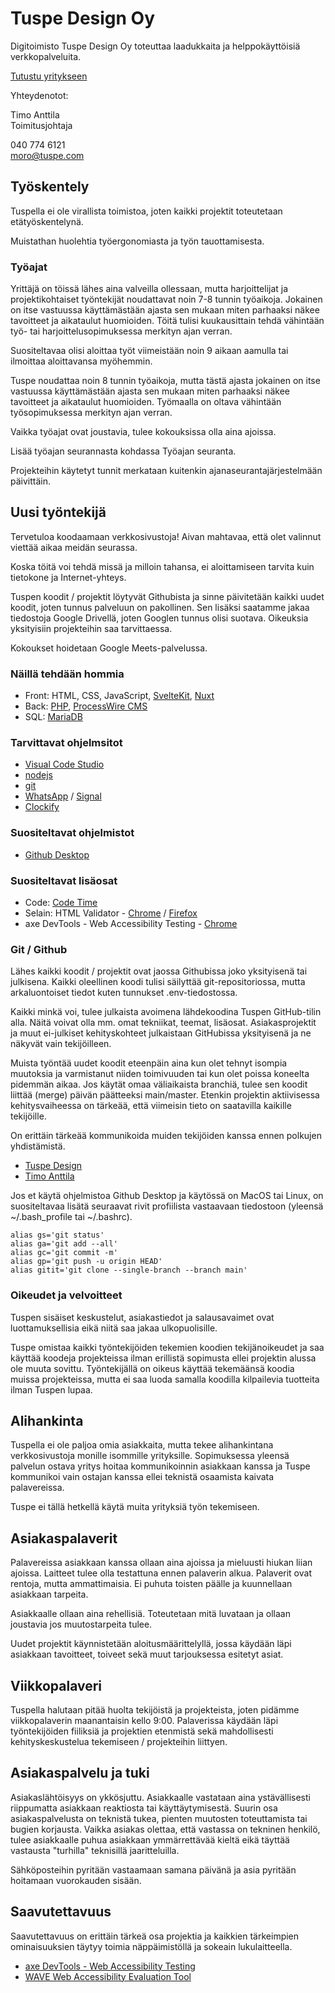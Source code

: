 # Tuspe Design Oy

Digitoimisto Tuspe Design Oy toteuttaa laadukkaita ja helppokäyttöisiä verkkopalveluita.

[Tutustu yritykseen](https://tuspe.com/)

Yhteydenotot:

Timo Anttila  
Toimitusjohtaja

040 774 6121  
moro@tuspe.com

## Työskentely

Tuspella ei ole virallista toimistoa, joten kaikki projektit toteutetaan etätyöskentelynä.

Muistathan huolehtia työergonomiasta ja työn tauottamisesta.

### Työajat

Yrittäjä on töissä lähes aina valveilla ollessaan, mutta harjoittelijat ja projektikohtaiset työntekijät noudattavat noin 7-8 tunnin työaikoja. Jokainen on itse vastuussa käyttämästään ajasta sen mukaan miten parhaaksi näkee tavoitteet ja aikataulut huomioiden. Töitä tulisi kuukausittain tehdä vähintään työ- tai harjoittelusopimuksessa merkityn ajan verran.

Suositeltavaa olisi aloittaa työt viimeistään noin 9 aikaan aamulla tai ilmoittaa aloittavansa myöhemmin.

Tuspe noudattaa noin 8 tunnin työaikoja, mutta tästä ajasta jokainen on itse vastuussa käyttämästään ajasta sen mukaan miten parhaaksi näkee tavoitteet ja aikataulut huomioiden. Työmaalla on oltava vähintään työsopimuksessa merkityn ajan verran.

Vaikka työajat ovat joustavia, tulee kokouksissa olla aina ajoissa.

Lisää työajan seurannasta kohdassa Työajan seuranta.

Projekteihin käytetyt tunnit merkataan kuitenkin ajanaseurantajärjestelmään päivittäin.

## Uusi työntekijä

Tervetuloa koodaamaan verkkosivustoja! Aivan mahtavaa, että olet valinnut viettää aikaa meidän seurassa.

Koska töitä voi tehdä missä ja milloin tahansa, ei aloittamiseen tarvita kuin tietokone ja Internet-yhteys.

Tuspen koodit / projektit löytyvät Githubista ja sinne päivitetään kaikki uudet koodit, joten tunnus palveluun on pakollinen. Sen lisäksi saatamme jakaa tiedostoja Google Drivellä, joten Googlen tunnus olisi suotava. Oikeuksia yksityisiin projekteihin saa tarvittaessa.

Kokoukset hoidetaan Google Meets-palvelussa.

### Näillä tehdään hommia
- Front: HTML, CSS, JavaScript, [SvelteKit](https://kit.svelte.dev/), [Nuxt](https://nuxtjs.org/)
- Back: [PHP](https://www.php.net/), [ProcessWire CMS](https://processwire.com/)
- SQL: [MariaDB](https://mariadb.org/)

### Tarvittavat ohjelmsitot
- [Visual Code Studio](https://code.visualstudio.com/)
- [nodejs](https://nodejs.org/en/)
- [git](https://git-scm.com/book/en/v2/Getting-Started-Installing-Git)
- [WhatsApp](https://www.whatsapp.com/) / [Signal](https://signal.org/)
- [Clockify](https://clockify.me/)

### Suositeltavat ohjelmistot
- [Github Desktop](https://desktop.github.com/)

### Suositeltavat lisäosat
- Code: [Code Time](https://github.com/swdotcom/swdc-vscode)
- Selain: HTML Validator - [Chrome](https://chrome.google.com/webstore/detail/html-validator/mpbelhhnfhfjnaehkcnnaknldmnocglk) / [Firefox](https://addons.mozilla.org/fi/firefox/addon/html-validator/)
- axe DevTools - Web Accessibility Testing - [Chrome](https://chrome.google.com/webstore/detail/axe-devtools-web-accessib/lhdoppojpmngadmnindnejefpokejbdd)

### Git / Github

Lähes kaikki koodit / projektit ovat jaossa Githubissa joko yksityisenä tai julkisena. Kaikki oleellinen koodi tulisi säilyttää git-repositoriossa, mutta arkaluontoiset tiedot kuten tunnukset .env-tiedostossa.

Kaikki minkä voi, tulee julkaista avoimena lähdekoodina Tuspen GitHub-tilin alla. Näitä voivat olla mm. omat tekniikat, teemat, lisäosat. Asiakasprojektit ja muut ei-julkiset kehityskohteet julkaistaan GitHubissa yksityisenä ja ne näkyvät vain tekijöilleen.

Muista työntää uudet koodit eteenpäin aina kun olet tehnyt isompia muutoksia ja varmistanut niiden toimivuuden tai kun olet poissa koneelta pidemmän aikaa. Jos käytät omaa väliaikaista branchiä, tulee sen koodit liittää (merge) päivän päätteeksi main/master. Etenkin projektin aktiivisessa kehitysvaiheessa on tärkeää, että viimeisin tieto on saatavilla kaikille tekijöille.

On erittäin tärkeää kommunikoida muiden tekijöiden kanssa ennen polkujen yhdistämistä.

- [Tuspe Design](https://github.com/TuspeDesign)
- [Timo Anttila](https://github.com/timoanttila?tab=repositories)

Jos et käytä ohjelmistoa Github Desktop ja käytössä on MacOS tai Linux, on suositeltavaa lisätä seuraavat rivit profiilista vastaavaan tiedostoon (yleensä ~/.bash_profile tai ~/.bashrc).

```
alias gs='git status'
alias ga='git add --all'
alias gc='git commit -m'
alias gp='git push -u origin HEAD'
alias gitit='git clone --single-branch --branch main'
```

### Oikeudet ja velvoitteet

Tuspen sisäiset keskustelut, asiakastiedot ja salausavaimet ovat luottamuksellisia eikä niitä saa jakaa ulkopuolisille.

Tuspe omistaa kaikki työntekijöiden tekemien koodien tekijänoikeudet ja saa käyttää koodeja projekteissa ilman erillistä sopimusta ellei projektin alussa ole muuta sovittu. Työntekijällä on oikeus käyttää tekemäänsä koodia muissa projekteissa, mutta ei saa luoda samalla koodilla kilpailevia tuotteita ilman Tuspen lupaa.

## Alihankinta

Tuspella ei ole paljoa omia asiakkaita, mutta tekee alihankintana verkkosivustoja monille isommille yrityksille. Sopimuksessa yleensä palvelun ostava yritys hoitaa kommunikoinnin asiakkaan kanssa ja Tuspe kommunikoi vain ostajan kanssa ellei teknistä osaamista kaivata palavereissa.

Tuspe ei tällä hetkellä käytä muita yrityksiä työn tekemiseen.

## Asiakaspalaverit

Palavereissa asiakkaan kanssa ollaan aina ajoissa ja mieluusti hiukan liian ajoissa. Laitteet tulee olla testattuna ennen palaverin alkua. Palaverit ovat rentoja, mutta ammattimaisia. Ei puhuta toisten päälle ja kuunnellaan asiakkaan tarpeita.

Asiakkaalle ollaan aina rehellisiä. Toteutetaan mitä luvataan ja ollaan joustavia jos muutostarpeita tulee.

Uudet projektit käynnistetään aloitusmäärittelyllä, jossa käydään läpi asiakkaan tavoitteet, toiveet sekä muut tarjouksessa esitetyt asiat.

## Viikkopalaveri

Tuspella halutaan pitää huolta tekijöistä ja projekteista, joten pidämme viikkopalaverin maanantaisin kello 9:00. Palaverissa käydään läpi työntekijöiden fiiliksiä ja projektien etenmistä sekä mahdollisesti kehityskeskustelua tekemiseen / projekteihin liittyen.

## Asiakaspalvelu ja tuki

Asiakaslähtöisyys on ykkösjuttu. Asiakkaalle vastataan aina ystävällisesti riippumatta asiakkaan reaktiosta tai käyttäytymisestä. Suurin osa asiakaspalvelusta on teknistä tukea, pienten muutosten toteuttamista tai bugien korjausta. Vaikka asiakas olettaa, että vastassa on tekninen henkilö, tulee asiakkaalle puhua asiakkaan ymmärrettävää kieltä eikä täyttää vastausta "turhilla" teknisillä jaaritteluilla.

Sähköposteihin pyritään vastaamaan samana päivänä ja asia pyritään hoitamaan vuorokauden sisään.

## Saavutettavuus

Saavutettavuus on erittäin tärkeä osa projektia ja kaikkien tärkeimpien ominaisuuksien täytyy toimia näppäimistöllä ja sokeain lukulaitteella.

- [axe DevTools - Web Accessibility Testing](https://chrome.google.com/webstore/detail/axe-devtools-web-accessib/lhdoppojpmngadmnindnejefpokejbdd)
- [WAVE Web Accessibility Evaluation Tool](https://wave.webaim.org/)
